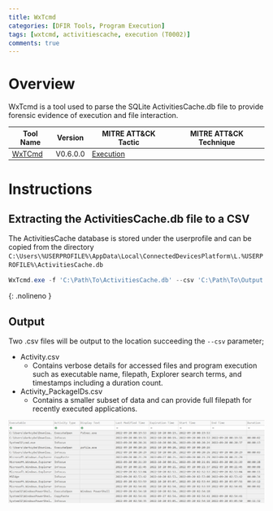 ```yaml
---
title: WxTcmd
categories: [DFIR Tools, Program Execution]
tags: [wxtcmd, activitiescache, execution (T0002)]
comments: true
---
```


# Overview
WxTcmd is a tool used to parse the SQLite ActivitiesCache.db file to provide forensic evidence of execution and file interaction.

| Tool Name | Version | MITRE ATT&CK Tactic | MITRE ATT&CK Technique |
| --------- | ------- | ------------------- | ---------------------- |
| [WxTCmd](https://ericzimmerman.github.io/#!index.md) | V0.6.0.0 | [Execution](https://attack.mitre.org/tactics/TA0002/) | 

# Instructions
## Extracting the ActivitiesCache.db file to a CSV
The ActivitiesCache database is stored under the userprofile and can be copied from the directory `C:\Users\%USERPROFILE%\AppData\Local\ConnectedDevicesPlatform\L.%USERPROFILE%\ActivitiesCache.db`

```powershell
WxTcmd.exe -f 'C:\Path\To\ActivitiesCache.db' --csv 'C:\Path\To\Output'
```
{: .nolineno }

## Output
Two .csv files will be output to the location succeeding the `--csv` parameter;
- Activity.csv
	- Contains verbose details for accessed files and program execution such as executable name, filepath, Explorer search terms, and timestamps including a duration count. 
- Activity_PackageIDs.csv
	- Contains a smaller subset of data and can provide full filepath for recently executed applications.

![WxTCmd Output (Filtered)](/assets/img/posts/DFIR/DFIR_Tools_Execution_WxTCmd.png "WxTCmd Output (Filtered)")